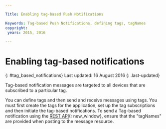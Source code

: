 ```yaml
---

Title: Enabling tag-based Push Notifications

Keywords: Tag-based Push Notifications, defining tags, tagNames
copyright:
 years: 2015, 2016

---
```


# Enabling tag-based notifications
{: #tag_based_notifications}
Last updated: 16 August 2016
{: .last-updated}

Tag-based notification messages are targeted to all devices that are subscribed to a particular tag. 

You can define tags and then send and receive messages using tags. You must first create the tags for the application, set up the tag subscriptions and then initiate the tag-based notifications. To send a Tag-based notification using the [REST API](https://mobile.{DomainName}/imfpushrestapidocs/){: new_window}, ensure that the "tagNames" are provided when posting to the message resource.
